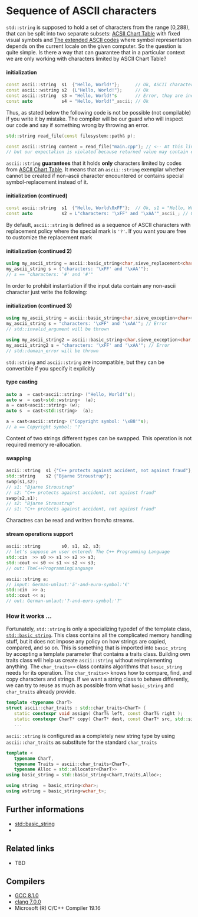 ﻿# Sequence of ASCII characters
`std::string` is supposed to hold a set of characters from the range [0,288), that can be split into two separate subsets: [ACSII Chart Table](https://en.cppreference.com/w/cpp/language/ascii) with fixed visual symbols and [The extended ASCII codes](https://en.wikipedia.org/wiki/Extended_ASCII) where symbol representation depends on the current locale on the given computer. 
So the question is quite simple. Is there a way that can guarantee that in a particular context we are only working with characters limited by ASCII Chart Table?  
#### initialization
```cpp
const ascii::string  s1  {"Hello, World!"};      // Ok, ASCII characters are only allowed
const ascii::wstring s2  {L"Hello, World!"};     // Ok
const ascii::string  s3 = "Hello, World!"s       // Error, thay are incompatible types, `std::string` may contain any extended code.    
const auto           s4 = "Hello, World!"_ascii; // Ok
```
Thus, as stated below the following code is not be possible (not compilable) if you write it by mistake. The compiler will be our guard who will inspect our code and say if something wrong by throwing an error. 
```cpp
std::string read_file(const filesystem::path& p);

const ascii::string content = read_file("main.cpp"); // <-- At this line we expect ASCII only
// but our expectation is violated because returned value may contain extended characters as well.
```
`ascii::string` __guarantees__ that it holds __only__ characters limited by codes from [ASCII Chart Table](https://en.cppreference.com/w/cpp/language/ascii).
It means that an `ascii::string` exemplar whether cannot be created if non-ascii character encountered or contains special symbol-replacement instead of it. 
#### initialization (continued)
```cpp
const ascii::string  s1  {"Hello, World\0xFF"};  // Ok, s1 = "Hello, World?"
const auto           s2 = L"characters: '\xFF' and '\xAA'"_ascii_; // Ok, s2 = "characters: '?' and '?'"
```
By default, `ascii::string` is defined as a sequence of ASCII characters with replacement policy where the special mark is `'?'`. 
If you want you are free to customize the replacement mark    
#### initialization (continued 2)
```cpp
using my_ascii_string = ascii::basic_string<char,sieve_replacement<char,'#'>>;
my_ascii_string s = {"characters: '\xFF' and '\xAA'"};
// s == "characters: '#' and '#'"
```
In order to prohibit instantiation if the input data contain any non-ascii character just write the following:  
#### initialization (continued 3)
```cpp
using my_ascii_string = ascii::basic_string<char,sieve_exception<char>>;
my_ascii_string s = "characters: '\xFF' and '\xAA'"; // Error
// std::invalid_argument will be thrown

using my_ascii_string2 = ascii::basic_string<char,sieve_exception<char,std::domain_error>>;
my_ascii_string2 s = "characters: '\xFF' and '\xAA'"; // Error
// std::domain_error will be thrown
```
`std::string` and `ascii::string` are incompatible, but they can be convertible if you specify it explicitly
#### type casting
```cpp
auto a  = cast<ascii::string> ("Hello, World!"s);
auto w  = cast<std::wstring>  (a);
a = cast<ascii::string> (w);
auto s  = cast<std::string>  (a);

a = cast<ascii::string> ("Copyright symbol: '\xB8'"s);
// a == Copyright symbol: '?'
```
Content of two strings different types can be swapped. This operation is not required memory re-allocation.
#### swapping
```cpp
ascii::string  s1 {"C++ protects against accident, not against fraud"};
std::string    s2 {"Bjarne Stroustrup"};
swap(s1,s2);
// s1: "Bjarne Stroustrup"
// s2: "C++ protects against accident, not against fraud"
swap(s2,s1);
// s2: "Bjarne Stroustrup"
// s1: "C++ protects against accident, not against fraud"
```
Charactres can be read and written from/to streams.
#### stream operations support
```cpp
ascii::string        s0, s1, s2, s3;
// let's suppose an user entered: The C++ Programming Language 
std::cin  >> s0 >> s1 >> s2 >> s3;
std::cout << s0 << s1 << s2 << s3;
// out: TheC++ProgrammingLanguage

ascii::string a;
// input: German-umlaut:'ä'-and-euro-symbol:'€'
std::cin  >> a;
std::cout << a;
// out: German-umlaut:'?-and-euro-symbol:'?'
```

### How it works ...
Fortunately, `std::string` is only a specializing typedef of the template class, [`std::basic_string`](https://en.cppreference.com/w/cpp/string/basic_string).
This class contains all the complicated memory handling stuff, but it does not impose any policy on how strings are copied, compared, and so on. 
This is something that is imported into `basic_string` by accepting a template parameter that contains a traits class.
Building own traits class will help us create `ascii::string` without reimplementing anything. 
The `char_traits<>` class contains algorithms that `basic_string` needs for its operation. 
The `char_traits<>` knows how to compare, find, and copy characters and strings. 
If we want a string class to behave differently, we can try to reuse as much as possible from what `basic_string` and `char_traits` already provide.
```cpp
template <typename CharT>
struct ascii::char_traits : std::char_traits<CharT> {
   static constexpr void assign( CharT& left, const CharT& right );
   static constexpr CharT* copy( CharT* dest, const CharT* src, std::size_t count ); {
   ...
```
`ascii::string` is configured as a completely new string type by using `ascii::char_traits` as  substitute for the standard `char_traits`
```cpp
template <
   typename CharT, 
   typename Traits = ascii::char_traits<CharT>, 
   typename Alloc = std::allocator<CharT>>
using basic_string = std::basic_string<CharT,Traits,Alloc>;

using string  = basic_string<char>;
using wstring = basic_string<wchar_t>;
```

## Further informations
* [std::basic_string](https://en.cppreference.com/w/cpp/string/basic_string) 
* 

## Related links
* TBD 

## Compilers
* [GCC 8.1.0](https://wandbox.org/)
* [clang 7.0.0](https://wandbox.org/)
* Microsoft (R) C/C++ Compiler 19.16 
